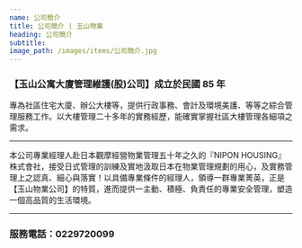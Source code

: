 ```yaml
---
name: 公司簡介
title: 公司簡介 | 玉山物業
heading: 公司簡介
subtitle:
image_path: /images/items/公司簡介.jpg
---
```


### 【玉山公寓大廈管理維護(股)公司】成立於民國 85 年

專為社區住宅大廈、辦公大樓等，提供行政事務、會計及環境美護、等等之綜合管理服務工作。以大樓管理二十多年的實務經歷，能確實掌握社區大樓管理各細項之需求。

---

本公司專業經理人赴日本觀摩經營物業管理五十年之久的『NIPON HOUSING』株式會社，接受日式管理的訓練及實地汲取日本在物業管理規劃的用心，及實務管理上之認真、細心與落實！以具備專業條件的經理人，領導一群專業菁英，正是【玉山物業公司】的特質，進而提供一主動、積極、負責任的專業安全管理，塑造一個高品質的生活環境。

---

### 服務電話：0229720099
